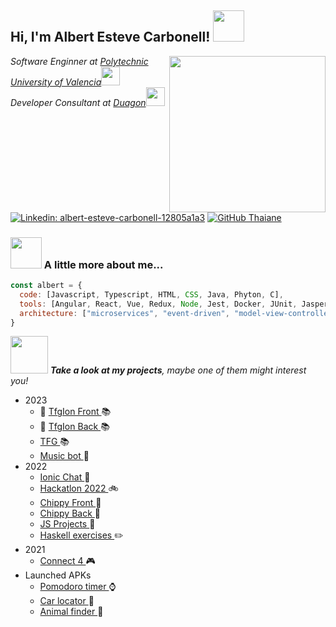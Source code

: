 <h2> Hi, I'm Albert Esteve Carbonell! <img src="https://media1.giphy.com/media/v1.Y2lkPTc5MGI3NjExMGlxenRhaGJocXBmbmNuYjZ6dnBnMWYyaGx0cGg0cWp3YjhucmRnbiZlcD12MV9pbnRlcm5hbF9naWZfYnlfaWQmY3Q9cw/26Fxy3Iz1ari8oytO/giphy.gif" width="50"></h2> 
<img align='right' src="https://media3.giphy.com/media/v1.Y2lkPTc5MGI3NjExeWVkM3Q0ZHhvazhmZmo1YmMyZjVhajA1Mm04d2tiamg5ZjZ5aWg1NyZlcD12MV9pbnRlcm5hbF9naWZfYnlfaWQmY3Q9Zw/qgQUggAC3Pfv687qPC/giphy.gif" width="250">
<p><em>Software Enginner at <a href="https://www.upv.es/">Polytechnic University of Valencia</a><img src="https://media1.giphy.com/media/v1.Y2lkPTc5MGI3NjExenpseGs5a25pN3hnM2h5MmZlNHh4dWxqNXZheTFhdm9sOWNhcGk4eCZlcD12MV9pbnRlcm5hbF9naWZfYnlfaWQmY3Q9cw/hITynI4fSDBTYqxx1y/giphy.gif" width="30"></br>Developer Consultant at <a href="https://www.duagon.com//">Duagon</a><img src="https://media2.giphy.com/media/v1.Y2lkPTc5MGI3NjExZHA2dm5ud244NXpjYjloZzJ1a2ppbm1hNms5MnBvc3F0bWk0MDludSZlcD12MV9pbnRlcm5hbF9naWZfYnlfaWQmY3Q9cw/QXPqYpSyBIMjBTtBbl/giphy.gif" width="30"> 
</em></p>

[![Linkedin: albert-esteve-carbonell-12805a1a3](https://img.shields.io/badge/-albertesteve-blue?style=flat-square&logo=Linkedin&logoColor=white&link=https://www.linkedin.com/in/albert-esteve-carbonell-12805a1a3/)](https://www.linkedin.com/in/albert-esteve-carbonell-12805a1a3/)
[![GitHub Thaiane](https://img.shields.io/github/followers/aestcar?label=follow&style=social)](https://github.com/aestcar)


### <img src="https://media0.giphy.com/media/v1.Y2lkPTc5MGI3NjExMjhod29mNDE4ZnJlb2J6azVibXpyczdmc2puY3FvbXp3dTVhdnJmcyZlcD12MV9pbnRlcm5hbF9naWZfYnlfaWQmY3Q9cw/xT9IgrL7iyUq6ME75K/giphy.gif" width="50"> A little more about me...  

```javascript
const albert = {
  code: [Javascript, Typescript, HTML, CSS, Java, Phyton, C],
  tools: [Angular, React, Vue, Redux, Node, Jest, Docker, JUnit, JasperReports, Cypress, Selenium],
  architecture: ["microservices", "event-driven", "model-view-controller", "client server architecture"]
}
```

<img src="https://media4.giphy.com/media/v1.Y2lkPTc5MGI3NjExZnFsNTBjbG16Z3VvNXdhNG11ejM4dm5hc2NnN2x5MmFsbWMya3U2YiZlcD12MV9pbnRlcm5hbF9naWZfYnlfaWQmY3Q9cw/J1Qp3RPpEiSZo1ItZj/giphy.gif" width="60"> <em><b>Take a look at my projects</b>, maybe one of them might interest you!</em>

 <ul>
  <li>2023
    <ul>
      <li> 🌟  <a href="https://github.com/aestcar/TFGIon"> TfgIon Front </a> 📚 </li>
      <li> 🌟 <a href="https://github.com/aestcar/TFGIonBack"> TfgIon Back </a> 📚 </li>
      <li> <a href="https://github.com/aestcar/TFG"> TFG </a> 📚 </li>
      <li> <a href="https://github.com/aestcar/Music-bot"> Music bot </a> 🎵 </li> 
    </ul>
  </li>
  <li>2022
    <ul>
      <li> <a href="https://github.com/aestcar/ChatIonic"> Ionic Chat </a> 📱 </li>
      <li> <a href="https://github.com/aestcar/Hackatlon2022"> Hackatlon 2022 </a> 🚲 </li>
      <li> <a href="https://github.com/botikacode/chippy-frontend"> Chippy Front </a> 🐶 </li>
      <li> <a href="https://github.com/botikacode/chippy-backend"> Chippy Back </a> 🐶 </li>
      <li> <a href="https://github.com/aestcar/JS-Projects"> JS Projects </a> 🔧 </li> 
      <li> <a href="https://github.com/aestcar/Haskell-exercises"> Haskell exercises </a> ✏️ </li>
    </ul>
  </li>
  <li>2021
    <ul>
      <li> <a href="https://github.com/aestcar/Conecta4"> Connect 4 </a> 🎮 </li>
    </ul>
  </li>
   <li> Launched APKs <ul>
     <li> <a href="https://play.google.com/store/apps/details?id=my.spanish.pomodoro"> Pomodoro timer </a> ⌚ </li>
     <li> <a href="https://play.google.com/store/apps/details?id=my.example.locacoche"> Car locator </a> 🚗 </li>
     <li> <a href="https://play.google.com/store/apps/details?id=my.spanish.aplicacionanimales"> Animal finder </a> 🐘 </li>
    </ul>
   </li>
</ul>
